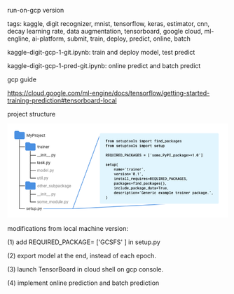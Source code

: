 run-on-gcp version

tags: kaggle, digit recognizer, mnist, tensorflow, keras, estimator, cnn, decay learning rate, data augmentation, tensorboard, google cloud, ml-engline, ai-platform, submit, train, deploy, predict, online, batch

kaggle-digit-gcp-1-git.ipynb: train and deploy model, test predict

kaggle-digit-gcp-1-pred-git.ipynb: online predict and batch predict

gcp guide 

https://cloud.google.com/ml-engine/docs/tensorflow/getting-started-training-prediction#tensorboard-local

project structure

<img src="recommended-project-structure.png">

modifications from local machine version:

(1) add REQUIRED_PACKAGE= ['GCSFS' ] in setup.py

(2) export model at the end, instead of each epoch.

(3) launch TensorBoard in cloud shell on gcp console.

(4) implement online prediction and batch prediction

